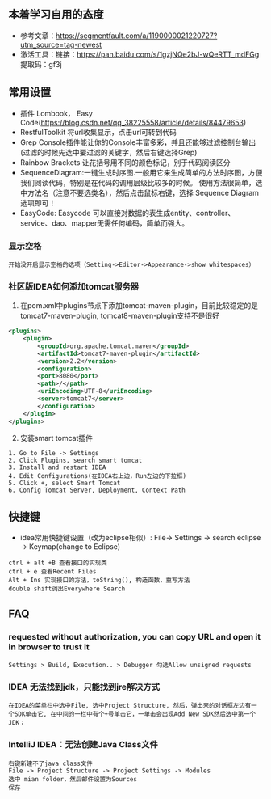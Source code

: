 ## 本着学习自用的态度
* 参考文章：https://segmentfault.com/a/1190000021220727?utm_source=tag-newest
* 激活工具：链接：https://pan.baidu.com/s/1gzjNQe2bJ-wQeRTT_mdFGg 提取码：gf3j

## 常用设置
* 插件 Lombook， Easy Code(https://blog.csdn.net/qq_38225558/article/details/84479653)
* RestfulToolkit 将url收集显示，点击url可转到代码
* Grep Console插件能让你的Console丰富多彩，并且还能够过滤控制台输出(过滤的时候先选中要过滤的关键字，然后右键选择Grep)
* Rainbow Brackets 让花括号用不同的颜色标记，别于代码阅读区分
* SequenceDiagram:一键生成时序图.一般用它来生成简单的方法时序图，方便我们阅读代码，特别是在代码的调用层级比较多的时候。
使用方法很简单，选中方法名（注意不要选类名），然后点击鼠标右键，选择 Sequence Diagram 选项即可！
* EasyCode: Easycode 可以直接对数据的表生成entity、controller、service、dao、mapper无需任何编码，简单而强大。

### 显示空格
```
开始没开启显示空格的选项（Setting->Editor->Appearance->show whitespaces）
```

### 社区版IDEA如何添加tomcat服务器
1. 在pom.xml中plugins节点下添加tomcat-maven-plugin，目前比较稳定的是tomcat7-maven-plugin, tomcat8-maven-plugin支持不是很好
```xml
<plugins>
    <plugin>
        <groupId>org.apache.tomcat.maven</groupId>
        <artifactId>tomcat7-maven-plugin</artifactId>
        <version>2.2</version>
        <configuration>
        <port>8080</port>
        <path>/</path>
        <uriEncoding>UTF-8</uriEncoding>
        <server>tomcat7</server>
        </configuration>
    </plugin>
</plugins>
```

2. 安装smart tomcat插件
```
1. Go to File -> Settings
2. Click Plugins, search smart tomcat
3. Install and restart IDEA
4. Edit Configurations(在IDEA右上边，Run左边的下拉框)
5. Click +, select Smart Tomcat
6. Config Tomcat Server, Deployment, Context Path
```

## 快捷键
* idea常用快捷键设置（改为eclipse相似）: File-> Settings -> search eclipse -> Keymap(change to Eclipse)
```
ctrl + alt +B 查看接口的实现类
ctrl + e 查看Recent Files
Alt + Ins 实现接口的方法，toString(), 构造函数，重写方法
double shift调出Everywhere Search
```
## FAQ
### requested without authorization,  you can copy URL and open it in browser to trust it
```
Settings > Build, Execution.. > Debugger 勾选Allow unsigned requests
```
### IDEA 无法找到jdk，只能找到jre解决方式
```
在IDEA的菜单栏中选中File, 选中Project Structure, 然后，弹出来的对话框左边有一个SDK单击它, 在中间的一栏中有个+号单击它，一单击会出现Add New SDK然后选中第一个JDK；
```
### IntelliJ IDEA：无法创建Java Class文件
```
右键新建不了java class文件
File -> Project Structure -> Project Settings -> Modules
选中 mian folder，然后邮件设置为Sources
保存
```